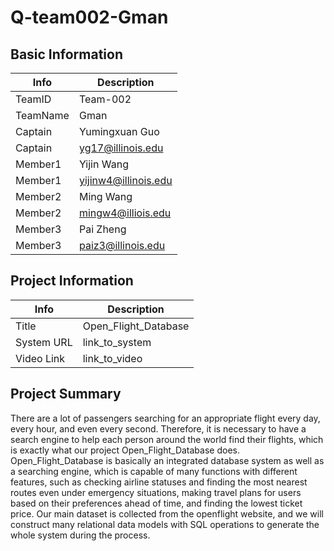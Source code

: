 # Q-team002-Gman

## Basic Information

|   Info      |        Description     |
| ----------- | ---------------------- |
| TeamID      |        Team-002        |
| TeamName    |          Gman          |
| Captain     |      Yumingxuan Guo    |
| Captain     |    yg17@illinois.edu   |
| Member1     |        Yijin Wang      |
| Member1     |   yijinw4@illinois.edu |
| Member2     |        Ming Wang       |
| Member2     |   mingw4@illiois.edu   |
| Member3     |        Pai Zheng       |
| Member3     |   paiz3@illinois.edu   |

## Project Information

|   Info      |        Description     |
| ----------- | ---------------------- |
|  Title      |   Open_Flight_Database |
| System URL  |      link_to_system    |
| Video Link  |      link_to_video     |

## Project Summary

There are a lot of passengers searching for an appropriate flight every day, every hour, and even every second. Therefore, it is necessary to have a search engine to help each person around the world find their flights, which is exactly what our project Open_Flight_Database does. Open_Flight_Database is basically an integrated database system as well as a searching engine, which is capable of many functions with different features, such as checking airline statuses and finding the most nearest routes even under emergency situations, making travel plans for users based on their preferences ahead of time, and finding the lowest ticket price. Our main dataset is collected from the openflight website, and we will construct many relational data models with SQL operations to generate the whole system during the process.
